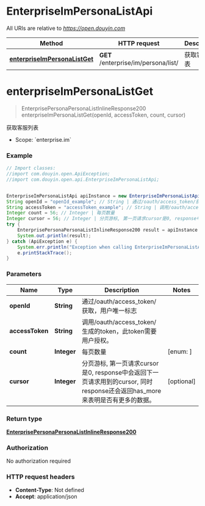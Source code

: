 # EnterpriseImPersonaListApi

All URIs are relative to *https://open.douyin.com*

Method | HTTP request | Description
------------- | ------------- | -------------
[**enterpriseImPersonaListGet**](EnterpriseImPersonaListApi.md#enterpriseImPersonaListGet) | **GET** /enterprise/im/persona/list/ | 获取客服列表

<a name="enterpriseImPersonaListGet"></a>
# **enterpriseImPersonaListGet**
> EnterprisePersonaPersonaListInlineResponse200 enterpriseImPersonaListGet(openId, accessToken, count, cursor)

获取客服列表

* Scope: &#x60;enterprise.im&#x60; 

### Example
```java
// Import classes:
//import com.douyin.open.ApiException;
//import com.douyin.open.api.EnterpriseImPersonaListApi;


EnterpriseImPersonaListApi apiInstance = new EnterpriseImPersonaListApi();
String openId = "openId_example"; // String | 通过/oauth/access_token/获取，用户唯一标志
String accessToken = "accessToken_example"; // String | 调用/oauth/access_token/生成的token，此token需要用户授权。
Integer count = 56; // Integer | 每页数量
Integer cursor = 56; // Integer | 分页游标, 第一页请求cursor是0, response中会返回下一页请求用到的cursor, 同时response还会返回has_more来表明是否有更多的数据。
try {
    EnterprisePersonaPersonaListInlineResponse200 result = apiInstance.enterpriseImPersonaListGet(openId, accessToken, count, cursor);
    System.out.println(result);
} catch (ApiException e) {
    System.err.println("Exception when calling EnterpriseImPersonaListApi#enterpriseImPersonaListGet");
    e.printStackTrace();
}
```

### Parameters

Name | Type | Description  | Notes
------------- | ------------- | ------------- | -------------
 **openId** | **String**| 通过/oauth/access_token/获取，用户唯一标志 |
 **accessToken** | **String**| 调用/oauth/access_token/生成的token，此token需要用户授权。 |
 **count** | **Integer**| 每页数量 | [enum: ]
 **cursor** | **Integer**| 分页游标, 第一页请求cursor是0, response中会返回下一页请求用到的cursor, 同时response还会返回has_more来表明是否有更多的数据。 | [optional]

### Return type

[**EnterprisePersonaPersonaListInlineResponse200**](EnterprisePersonaPersonaListInlineResponse200.md)

### Authorization

No authorization required

### HTTP request headers

 - **Content-Type**: Not defined
 - **Accept**: application/json

